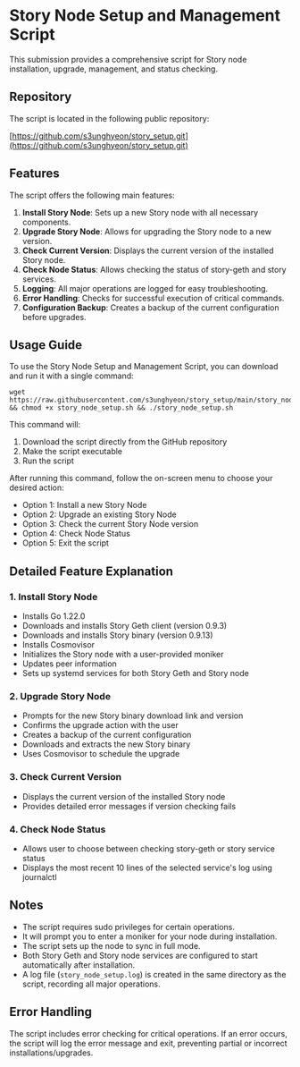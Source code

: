 # Story Node Setup and Management Script

This submission provides a comprehensive script for Story node installation, upgrade, management, and status checking.

## Repository

The script is located in the following public repository:

[https://github.com/s3unghyeon/story_setup.git](https://github.com/s3unghyeon/story_setup.git)

## Features

The script offers the following main features:

1. **Install Story Node**: Sets up a new Story node with all necessary components.
2. **Upgrade Story Node**: Allows for upgrading the Story node to a new version.
3. **Check Current Version**: Displays the current version of the installed Story node.
4. **Check Node Status**: Allows checking the status of story-geth and story services.
5. **Logging**: All major operations are logged for easy troubleshooting.
6. **Error Handling**: Checks for successful execution of critical commands.
7. **Configuration Backup**: Creates a backup of the current configuration before upgrades.

## Usage Guide

To use the Story Node Setup and Management Script, you can download and run it with a single command:

```
wget https://raw.githubusercontent.com/s3unghyeon/story_setup/main/story_node_setup.sh && chmod +x story_node_setup.sh && ./story_node_setup.sh
```

This command will:
1. Download the script directly from the GitHub repository
2. Make the script executable
3. Run the script

After running this command, follow the on-screen menu to choose your desired action:
   - Option 1: Install a new Story Node
   - Option 2: Upgrade an existing Story Node
   - Option 3: Check the current Story Node version
   - Option 4: Check Node Status
   - Option 5: Exit the script

## Detailed Feature Explanation

### 1. Install Story Node
- Installs Go 1.22.0
- Downloads and installs Story Geth client (version 0.9.3)
- Downloads and installs Story binary (version 0.9.13)
- Installs Cosmovisor
- Initializes the Story node with a user-provided moniker
- Updates peer information
- Sets up systemd services for both Story Geth and Story node

### 2. Upgrade Story Node
- Prompts for the new Story binary download link and version
- Confirms the upgrade action with the user
- Creates a backup of the current configuration
- Downloads and extracts the new Story binary
- Uses Cosmovisor to schedule the upgrade

### 3. Check Current Version
- Displays the current version of the installed Story node
- Provides detailed error messages if version checking fails

### 4. Check Node Status
- Allows user to choose between checking story-geth or story service status
- Displays the most recent 10 lines of the selected service's log using journalctl

## Notes

- The script requires sudo privileges for certain operations.
- It will prompt you to enter a moniker for your node during installation.
- The script sets up the node to sync in full mode.
- Both Story Geth and Story node services are configured to start automatically after installation.
- A log file (`story_node_setup.log`) is created in the same directory as the script, recording all major operations.

## Error Handling

The script includes error checking for critical operations. If an error occurs, the script will log the error message and exit, preventing partial or incorrect installations/upgrades.
